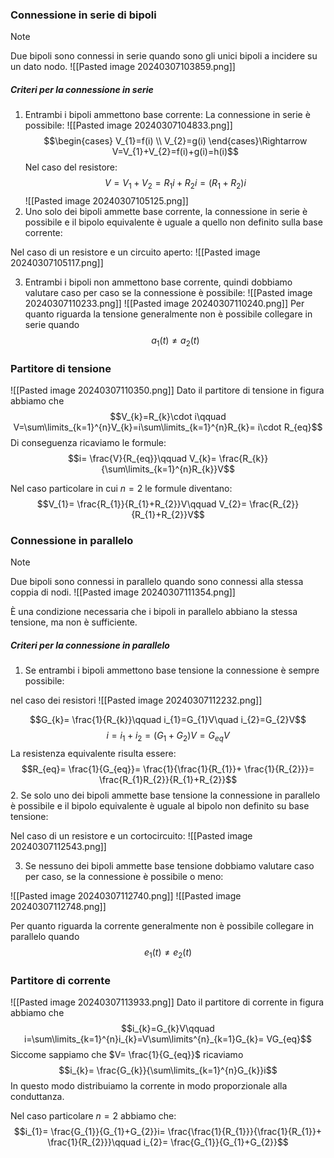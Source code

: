 ### Connessione in serie di bipoli
>[!note]
>Due bipoli sono connessi in serie quando sono gli unici bipoli a incidere su un dato nodo.
>![[Pasted image 20240307103859.png]]

##### Criteri per la connessione in serie
1. Entrambi i bipoli ammettono base corrente: La connessione in serie è possibile:
![[Pasted image 20240307104833.png]]
$$\begin{cases}
V_{1}=f(i) \\
V_{2}=g(i)
\end{cases}\Rightarrow V=V_{1}+V_{2}=f(i)+g(i)=h(i)$$
Nel caso del resistore:
$$V=V_{1}+V_{2}=R_{1}i+R_{2}i=(R_{1}+R_{2})i$$
![[Pasted image 20240307105125.png]]
2. Uno solo dei bipoli ammette base corrente, la connessione in serie è possibile e il bipolo equivalente è uguale a quello non definito sulla base corrente:

Nel caso di un resistore e un circuito aperto:
![[Pasted image 20240307105117.png]]

3. Entrambi i bipoli non ammettono base corrente, quindi dobbiamo valutare caso per caso se la connessione è possibile:
![[Pasted image 20240307110233.png]]
![[Pasted image 20240307110240.png]]
Per quanto riguarda la tensione generalmente non è possibile collegare in serie quando $$a_{1}(t)\neq a_{2}(t)$$
### Partitore di tensione
![[Pasted image 20240307110350.png]]
Dato il partitore di tensione in figura abbiamo che $$V_{k}=R_{k}\cdot i\qquad V=\sum\limits_{k=1}^{n}V_{k}=i\sum\limits_{k=1}^{n}R_{k}= i\cdot R_{eq}$$
Di conseguenza ricaviamo le formule:
$$i= \frac{V}{R_{eq}}\qquad V_{k}= \frac{R_{k}}{\sum\limits_{k=1}^{n}R_{k}}V$$

Nel caso particolare in cui $n=2$ le formule diventano:
$$V_{1}= \frac{R_{1}}{R_{1}+R_{2}}V\qquad V_{2}= \frac{R_{2}}{R_{1}+R_{2}}V$$

### Connessione in parallelo
>[!note]
>Due bipoli sono connessi in parallelo quando sono connessi alla stessa coppia di nodi.
>![[Pasted image 20240307111354.png]]
>
>È una condizione necessaria che i bipoli in parallelo abbiano la stessa tensione, ma non è sufficiente.

##### Criteri per la connessione in parallelo
1. Se entrambi i bipoli ammettono base tensione la connessione è sempre possibile:

nel caso dei resistori
![[Pasted image 20240307112232.png]]

$$G_{k}= \frac{1}{R_{k}}\qquad i_{1}=G_{1}V\quad i_{2}=G_{2}V$$
$$i=i_{1}+i_{2}=(G_{1}+G_{2})V=G_{eq}V$$
La resistenza equivalente risulta essere:
$$R_{eq}= \frac{1}{G_{eq}}= \frac{1}{\frac{1}{R_{1}}+ \frac{1}{R_{2}}}= \frac{R_{1}R_{2}}{R_{1}+R_{2}}$$
2. Se solo uno dei bipoli ammette base tensione la connessione in parallelo è possibile e il bipolo equivalente è uguale al bipolo non definito su base tensione:

Nel caso di un resistore e un cortocircuito:
![[Pasted image 20240307112543.png]]

3. Se nessuno dei bipoli ammette base tensione dobbiamo valutare caso per caso, se la connessione è possibile o meno:

![[Pasted image 20240307112740.png]]
![[Pasted image 20240307112748.png]]

Per quanto riguarda la corrente generalmente non è possibile collegare in parallelo quando $$e_{1}(t)\neq e_{2}(t)$$
### Partitore di corrente
![[Pasted image 20240307113933.png]]
Dato il partitore di corrente in figura abbiamo che
$$i_{k}=G_{k}V\qquad i=\sum\limits_{k=1}^{n}i_{k}=V\sum\limits^{n}_{k=1}G_{k}= VG_{eq}$$
Siccome sappiamo che $V= \frac{1}{G_{eq}}$ ricaviamo $$i_{k}= \frac{G_{k}}{\sum\limits_{k=1}^{n}G_{k}}i$$
In questo modo distribuiamo la corrente in modo proporzionale alla conduttanza.

Nel caso particolare $n=2$ abbiamo che: $$i_{1}= \frac{G_{1}}{G_{1}+G_{2}}i= \frac{\frac{1}{R_{1}}}{\frac{1}{R_{1}}+ \frac{1}{R_{2}}}\qquad i_{2}= \frac{G_{1}}{G_{1}+G_{2}}$$
